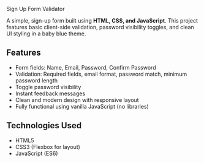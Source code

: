 Sign Up Form Validator

A simple, sign-up form built using **HTML, CSS, and JavaScript**. This project features basic client-side validation, password visibility toggles, and clean UI styling in a baby blue theme.

## Features

- Form fields: Name, Email, Password, Confirm Password
-  Validation: Required fields, email format, password match, minimum password length
-  Toggle password visibility
-  Instant feedback messages
-  Clean and modern design with responsive layout
-  Fully functional using vanilla JavaScript (no libraries)

##  Technologies Used

- HTML5
- CSS3 (Flexbox for layout)
- JavaScript (ES6)

